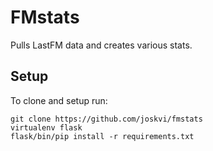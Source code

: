 # FMstats
Pulls LastFM data and creates various stats.
## Setup
To clone and setup run:
```
git clone https://github.com/joskvi/fmstats
virtualenv flask
flask/bin/pip install -r requirements.txt
```
